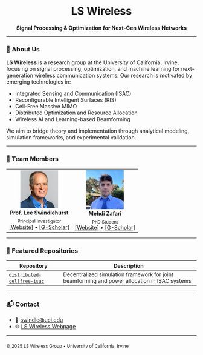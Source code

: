 

<div align="center">
  <h1>LS Wireless</h1>
  <p><strong>Signal Processing & Optimization for Next-Gen Wireless Networks</strong></p>
</div>

---

### 🔬 About Us

**LS Wireless** is a research group at the University of California, Irvine, focusing on signal processing, optimization, and machine learning for next-generation wireless communication systems. Our research is motivated by emerging technologies in:

- Integrated Sensing and Communication (ISAC)
- Reconfigurable Intelligent Surfaces (RIS)
- Cell-Free Massive MIMO
- Distributed Optimization and Resource Allocation
- Wireless AI and Learning-based Beamforming

We aim to bridge theory and implementation through analytical modeling, simulation frameworks, and experimental validation.

---

### 👥 Team Members

<table>
  <tr>
    <td align="center"><img src="/assets/ls_bio.png" width="100"><br><b>Prof. Lee Swindlehurst</b><br><sub>Principal Investigator</sub><br><a href="https://engineering.uci.edu/users/lee-swindlehurst">[Website]</a> • <a href="https://scholar.google.com/citations?user=ibAcKWwAAAAJ&hl=en">[G-Scholar]</a></td>
    <td align="center"><img src="/assets/mz_bio.JPG" width="100"><br><b>Mehdi Zafari</b><br><sub>PhD Student</sub><br><a href="https://mehdizd97.github.io">[Website]</a> • <a href="https://scholar.google.com/citations?user=lKiB9vIAAAAJ">[G-Scholar]</a></td>
  </tr>
</table>


---

### 📂 Featured Repositories

| Repository | Description |
|------------|-------------|
| [`distributed-cellfree-isac`](https://github.com/ls-wireless/distributed-cellfree-isac) | Decentralized simulation framework for joint beamforming and power allocation in ISAC systems |

---

### 📬 Contact

- 📧 swindle@uci.edu
- 🌐 [LS Wireless Webpage](https://github.com/ls-wireless)

---

<sub>© 2025 LS Wireless Group • University of California, Irvine</sub>